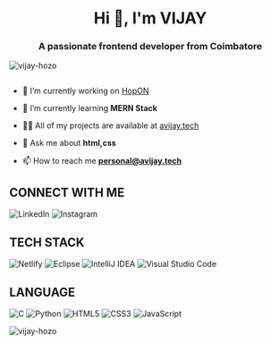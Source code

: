 <h1 align="center">Hi 👋, I'm VIJAY</h1>
<h3 align="center">A passionate frontend developer from Coimbatore</h3>

<p align="left"> <img src="https://komarev.com/ghpvc/?username=vijay-hozo&label=Profile%20views&color=0e75b6&style=flat" alt="vijay-hozo" /> </p>

<p align="left"> <a href="https://twitter.com/" target="blank"><img src="https://img.shields.io/twitter/follow/?logo=twitter&style=for-the-badge" alt="" /></a> </p>

- 🔭 I’m currently working on [HopON](https://github.com/Vijay-Hozo/HopeOn) 

- 🌱 I’m currently learning **MERN Stack**

- 👨‍💻 All of my projects are available at [avijay.tech](avijay.tech)

- 💬 Ask me about **html,css**

- 📫 How to reach me **personal@avijay.tech**

## CONNECT WITH ME 

<a> ![LinkedIn](https://www.linkedin.com/in/mr-vijay/)</a>
![Instagram](https://www.instagram.com/mr_vijay_._/)


## TECH STACK 
![Netlify](https://img.shields.io/badge/netlify-%23000000.svg?style=for-the-badge&logo=netlify&logoColor=#00C7B7)
![Eclipse](https://img.shields.io/badge/Eclipse-FE7A16.svg?style=for-the-badge&logo=Eclipse&logoColor=white)
![IntelliJ IDEA](https://img.shields.io/badge/IntelliJIDEA-000000.svg?style=for-the-badge&logo=intellij-idea&logoColor=white)
![Visual Studio Code](https://img.shields.io/badge/Visual%20Studio%20Code-0078d7.svg?style=for-the-badge&logo=visual-studio-code&logoColor=white)

## LANGUAGE 
![C](https://img.shields.io/badge/c-%2300599C.svg?style=for-the-badge&logo=c&logoColor=white)
![Python](https://img.shields.io/badge/python-3670A0?style=for-the-badge&logo=python&logoColor=ffdd54)
![HTML5](https://img.shields.io/badge/html5-%23E34F26.svg?style=for-the-badge&logo=html5&logoColor=white)
![CSS3](https://img.shields.io/badge/css3-%231572B6.svg?style=for-the-badge&logo=css3&logoColor=white)
![JavaScript](https://img.shields.io/badge/javascript-%23323330.svg?style=for-the-badge&logo=javascript&logoColor=%23F7DF1E)


<p><img align="center" src="https://github-readme-streak-stats.herokuapp.com/?user=vijay-hozo&" alt="vijay-hozo" /></p>
